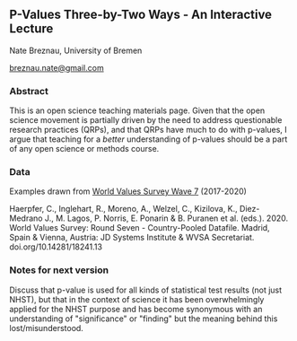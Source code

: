 ## P-Values Three-by-Two Ways - An Interactive Lecture

Nate Breznau, University of Bremen

breznau.nate@gmail.com

### Abstract

This is an open science teaching materials page. Given that the open science movement is partially driven by the need to address questionable research practices (QRPs), and that QRPs have much to do with p-values, I argue that teaching for a *better* understanding of p-values should be a part of any open science or methods course. 

### Data

Examples drawn from [World Values Survey Wave 7](https://www.worldvaluessurvey.org/WVSDocumentationWV7.jsp) (2017-2020)

Haerpfer, C., Inglehart, R., Moreno, A., Welzel, C., Kizilova, K., Diez-Medrano J., M. Lagos, P. Norris, E. Ponarin & B. Puranen et al. (eds.). 2020. World Values Survey: Round Seven - Country-Pooled Datafile. Madrid, Spain & Vienna, Austria: JD Systems Institute & WVSA Secretariat. doi.org/10.14281/18241.13

### Notes for next version

Discuss that p-value is used for all kinds of statistical test results (not just NHST), but that in the context of science it has been overwhelmingly applied for the NHST purpose and has become synonymous with an understanding of "significance" or "finding" but the meaning behind this lost/misunderstood.
